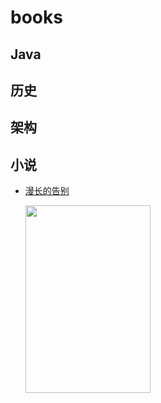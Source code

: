 # books


## Java

## 历史

## 架构

## 小说
* [漫长的告别](https://book.douban.com/subject/30316475/)

  <img src="https://img3.doubanio.com/view/subject/l/public/s29860112.jpg" width = "200" height = "300"/>